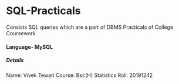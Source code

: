# SQL-Practicals

Consists SQL queries which are a part of DBMS Practicals of College Coursework 
 

#### Language- MySQL 
##### Details 

Name: Vivek Tewari 
Course: Bsc(H) Statistics 
Roll: 20191242 



